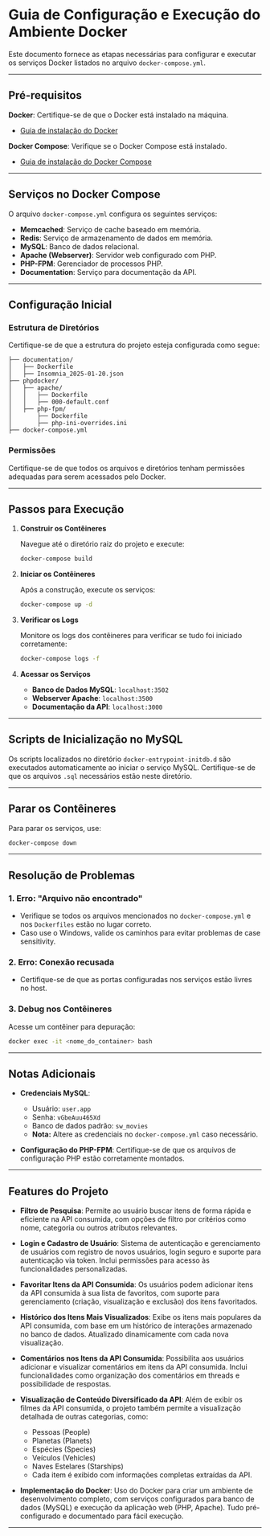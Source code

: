 
# Guia de Configuração e Execução do Ambiente Docker

Este documento fornece as etapas necessárias para configurar e executar os serviços Docker listados no arquivo `docker-compose.yml`. 

---

## Pré-requisitos

**Docker**: Certifique-se de que o Docker está instalado na máquina.
   - [Guia de instalação do Docker](https://docs.docker.com/get-docker/)
   
**Docker Compose**: Verifique se o Docker Compose está instalado.
   - [Guia de instalação do Docker Compose](https://docs.docker.com/compose/install/)

---

## Serviços no Docker Compose

O arquivo `docker-compose.yml` configura os seguintes serviços:

- **Memcached**: Serviço de cache baseado em memória.
- **Redis**: Serviço de armazenamento de dados em memória.
- **MySQL**: Banco de dados relacional.
- **Apache (Webserver)**: Servidor web configurado com PHP.
- **PHP-FPM**: Gerenciador de processos PHP.
- **Documentation**: Serviço para documentação da API.

---

## Configuração Inicial

### Estrutura de Diretórios

Certifique-se de que a estrutura do projeto esteja configurada como segue:

```
├── documentation/
│   ├── Dockerfile
│   ├── Insomnia_2025-01-20.json
├── phpdocker/
│   ├── apache/
│   │   ├── Dockerfile
│   │   ├── 000-default.conf
│   ├── php-fpm/
│       ├── Dockerfile
│       ├── php-ini-overrides.ini
├── docker-compose.yml
```

### Permissões

Certifique-se de que todos os arquivos e diretórios tenham permissões adequadas para serem acessados pelo Docker.

---

## Passos para Execução

1. **Construir os Contêineres**

   Navegue até o diretório raiz do projeto e execute:

   ```bash
   docker-compose build
   ```

2. **Iniciar os Contêineres**

   Após a construção, execute os serviços:

   ```bash
   docker-compose up -d
   ```

3. **Verificar os Logs**

   Monitore os logs dos contêineres para verificar se tudo foi iniciado corretamente:

   ```bash
   docker-compose logs -f
   ```

4. **Acessar os Serviços**

   - **Banco de Dados MySQL**: `localhost:3502`
   - **Webserver Apache**: `localhost:3500`
   - **Documentação da API**: `localhost:3000`

---

## Scripts de Inicialização no MySQL

Os scripts localizados no diretório `docker-entrypoint-initdb.d` são executados automaticamente ao iniciar o serviço MySQL. Certifique-se de que os arquivos `.sql` necessários estão neste diretório.

---

## Parar os Contêineres

Para parar os serviços, use:

```bash
docker-compose down
```

---

## Resolução de Problemas

### 1. Erro: "Arquivo não encontrado"

- Verifique se todos os arquivos mencionados no `docker-compose.yml` e nos `Dockerfiles` estão no lugar correto.
- Caso use o Windows, valide os caminhos para evitar problemas de case sensitivity.

### 2. Erro: Conexão recusada

- Certifique-se de que as portas configuradas nos serviços estão livres no host.

### 3. Debug nos Contêineres

Acesse um contêiner para depuração:

```bash
docker exec -it <nome_do_container> bash
```

---

## Notas Adicionais

- **Credenciais MySQL**: 
  - Usuário: `user.app`
  - Senha: `vGbeAuu465Xd`
  - Banco de dados padrão: `sw_movies`
  - **Nota:** Altere as credenciais no `docker-compose.yml` caso necessário.
  
- **Configuração do PHP-FPM**: 
  Certifique-se de que os arquivos de configuração PHP estão corretamente montados.

---

## Features do Projeto

- **Filtro de Pesquisa**: 
    Permite ao usuário buscar itens de forma rápida e eficiente na API consumida, com opções de filtro por critérios como nome, categoria ou outros atributos relevantes.

- **Login e Cadastro de Usuário**: 
    Sistema de autenticação e gerenciamento de usuários com registro de novos usuários, login seguro e suporte para autenticação via token. Inclui permissões para acesso às funcionalidades personalizadas.

- **Favoritar Itens da API Consumida**:
    Os usuários podem adicionar itens da API consumida à sua lista de favoritos, com suporte para gerenciamento (criação, visualização e exclusão) dos itens favoritados.

- **Histórico dos Itens Mais Visualizados**:
    Exibe os itens mais populares da API consumida, com base em um histórico de interações armazenado no banco de dados. Atualizado dinamicamente com cada nova visualização.

- **Comentários nos Itens da API Consumida**:
    Possibilita aos usuários adicionar e visualizar comentários em itens da API consumida. Inclui funcionalidades como organização dos comentários em threads e possibilidade de respostas.

- **Visualização de Conteúdo Diversificado da API**:
    Além de exibir os filmes da API consumida, o projeto também permite a visualização detalhada de outras categorias, como:
    - Pessoas (People)
    - Planetas (Planets)    
    - Espécies (Species)
    - Veículos (Vehicles)
    - Naves Estelares (Starships)
    - Cada item é exibido com informações completas extraídas da API.

- **Implementação do Docker**: 
    Uso do Docker para criar um ambiente de desenvolvimento completo, com serviços configurados para banco de dados (MySQL) e execução da aplicação web (PHP, Apache). Tudo pré-configurado e documentado para fácil execução.

---